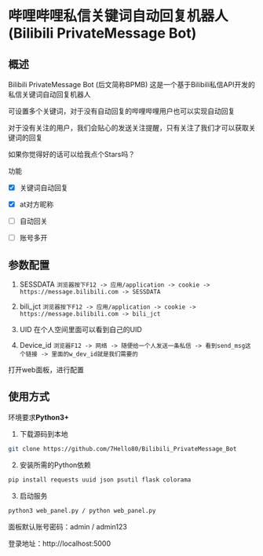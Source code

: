 # 哔哩哔哩私信关键词自动回复机器人 (Bilibili PrivateMessage Bot)

## 概述

Bilibili PrivateMessage Bot (后文简称BPMB) 这是一个基于Bilibili私信API开发的私信关键词自动回复机器人

可设置多个关键词，对于没有自动回复的哔哩哔哩用户也可以实现自动回复

对于没有关注的用户，我们会贴心的发送关注提醒，只有关注了我们才可以获取关键词的回复

如果你觉得好的话可以给我点个Stars吗？

功能

- [x] 关键词自动回复

- [x] at对方昵称

- [ ] 自动回关

- [ ] 账号多开

## 参数配置

1. SESSDATA
`浏览器按下F12 -> 应用/application -> cookie -> https://message.bilibili.com -> SESSDATA`

2. bili_jct
`浏览器按下F12 -> 应用/application -> cookie -> https://message.bilibili.com -> bili_jct`

3. UID
在个人空间里面可以看到自己的UID

4. Device_id
`浏览器F12 -> 网络 -> 随便给一个人发送一条私信 -> 看到send_msg这个链接 -> 里面的w_dev_id就是我们需要的`

打开web面板，进行配置

## 使用方式

环境要求**Python3+**

1. 下载源码到本地
```bash
git clone https://github.com/7Hello80/Bilibili_PrivateMessage_Bot
```

2. 安装所需的Python依赖
```bash
pip install requests uuid json psutil flask colorama
```

3. 启动服务
```bash
python3 web_panel.py / python web_panel.py
```

面板默认账号密码：admin / admin123

登录地址：http://localhost:5000